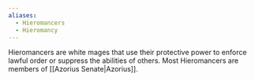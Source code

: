 ```yaml
---
aliases:
  - Hieromancers
  - Hieromancy
---
```

Hieromancers are white mages that use their protective power to enforce lawful order or suppress the abilities of others. Most Hieromancers are members of [[Azorius Senate|Azorius]].